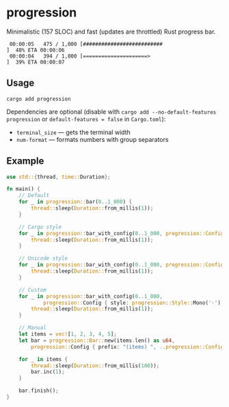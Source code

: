 # progression

Minimalistic (157 SLOC) and fast (updates are throttled) Rust progress bar.

```
 00:00:05   475 / 1,000 [##########################                          ]  48% ETA 00:00:06
 00:00:04   394 / 1,000 [=====================>                              ]  39% ETA 00:00:07
```

## Usage

```
cargo add progression
```

Dependencies are optional (disable with `cargo add --no-default-features progression` or `default-features = false` in `Cargo.toml`):

 * `terminal_size` — gets the terminal width
 * `num-format` — formats numbers with group separators

## Example

```rust
use std::{thread, time::Duration};

fn main() {
    // Default
    for _ in progression::bar(0..1_000) {
        thread::sleep(Duration::from_millis(1));
    }

    // Cargo style
    for _ in progression::bar_with_config(0..1_000, progression::Config::cargo()) {
        thread::sleep(Duration::from_millis(1));
    }

    // Unicode style
    for _ in progression::bar_with_config(0..1_000, progression::Config::unicode()) {
        thread::sleep(Duration::from_millis(1));
    }

    // Custom
    for _ in progression::bar_with_config(0..1_000,
            progression::Config { style: progression::Style::Mono('·'), ..Default::default() }) {
        thread::sleep(Duration::from_millis(1));
    }

    // Manual
    let items = vec![1, 2, 3, 4, 5];
    let bar = progression::Bar::new(items.len() as u64,
        progression::Config { prefix: "(items) ", ..progression::Config::cargo() });

    for _ in items {
        thread::sleep(Duration::from_millis(100));
        bar.inc(1);
    }

    bar.finish();
}
```
